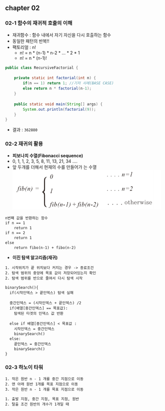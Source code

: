 ## chapter 02
### 02-1 함수의 재귀적 호출의 이해
- 재귀함수 : 함수 내에서 자기 자신을 다시 호출하는 함수
- 동일한 패턴의 반복!!
- 팩토리얼 : n!
  - n! = n * (n-1) * n-2 * ... * 2 * 1
  - n! = n * (n-1)!
```java
public class RecursiveFactorial {

    private static int factorial(int n) {
        if(n == 1) return 1; //기저 사례(BASE CASE)
        else return n * factorial(n-1);
    }

    public static void main(String[] args) {
        System.out.println(factorial(9));
    }
}
```
- 결과 : ``362880``

### 02-2 재귀의 활용
- <strong>피보나치 수열(Fibonacci sequence)</strong>
- 0, 1, 1, 2, 3, 5, 8, 11, 13, 21, 34 ....
- 앞 두개를 더해서 현재의 수를 만들어가 는 수열
![img.png](img.png)
```text
n번째 값을 반환하는 함수
if n == 1 
    return 1
if n == 2
    return 1
else
    return fibo(n-1) + fibo(n-2)   
```

- <strong>이진 탐색 알고리즘(재귀)</strong>
```text
1. 시작위치가 끝 위치보다 커지는 경우 -> 종료조건 
2. 탐색 범위의 중앙에 목표 값이 저장되어있는지 확인
2. 탐색 범위를 반으로 줄여서 다시 탐색 시작
```
```text
binarySearch(){
  if(시작인덱스 > 끝인덱스) 탐색 실패
  
  중간인덱스 = (시작인덱스 + 끝인덱스) /2
  if(배열[중간인덱스] == 목표값):
    탐색된 타겟의 인덱스 값 반환
  
  else if 배열[중간인덱스] < 목표값 :
    시작인덱스 = 중간인덱스
    binarySearch()
  else: 
    끝인덱스 = 중간인덱스
    binarySearch()
}
```

### 02-3 하노이 타워
```text
1. 작은 원반 n - 1 개를 중간 지점으로 이동
2. 맨 아래 원반 1개를 목표 지점으로 이동
3. 작은 원반 n - 1 개를 목표 지점으로 이동
```
```text
1. 출발 지점, 중간 지점, 목표 지점, 원반
2. 탈출 조건 원반의 개수가 1개일 때
```


